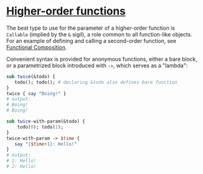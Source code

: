 [1]: https://rosettacode.org/wiki/Higher-order_functions

# [Higher-order functions][1]





The best type to use for the parameter of a higher-order function is `Callable` (implied by the `&` sigil), a role common to all function-like objects. For an example of defining and calling a second-order function, see [Functional Composition](https://rosettacode.org/wiki/Functional_Composition#Raku).



Convenient syntax is provided for anonymous functions,
either a bare block, or a parametrized block introduced with `->`, which serves as a "lambda":

```perl
sub twice(&todo) {
   todo(); todo(); # declaring &todo also defines bare function
}
twice { say "Boing!" }
# output:
# Boing!
# Boing!

sub twice-with-param(&todo) {
    todo(0); todo(1);
}
twice-with-param -> $time {
   say "{$time+1}: Hello!"
}
# output:
# 1: Hello!
# 2: Hello!
```
